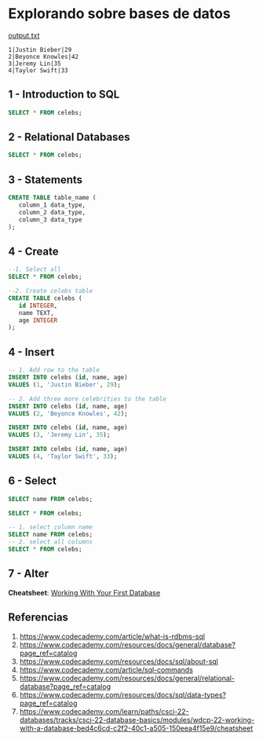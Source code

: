 # Explorando sobre bases de datos

[output.txt](output.txt)

```
1|Justin Bieber|29
2|Beyonce Knowles|42
3|Jeremy Lin|35
4|Taylor Swift|33
```

## 1 - Introduction to SQL

```sql
SELECT * FROM celebs;
```

## 2 - Relational Databases

```sql
SELECT * FROM celebs;
```

## 3 - Statements

```sql
CREATE TABLE table_name (
   column_1 data_type, 
   column_2 data_type, 
   column_3 data_type
);
```

## 4 - Create


```sql
--1. Select all
SELECT * FROM celebs;

--2. Create celebs table
CREATE TABLE celebs (
   id INTEGER, 
   name TEXT, 
   age INTEGER
); 
```

## 4 - Insert

```sql
-- 1. Add row to the table
INSERT INTO celebs (id, name, age) 
VALUES (1, 'Justin Bieber', 29);

-- 2. Add three more celebrities to the table
INSERT INTO celebs (id, name, age) 
VALUES (2, 'Beyonce Knowles', 42); 

INSERT INTO celebs (id, name, age) 
VALUES (3, 'Jeremy Lin', 35); 

INSERT INTO celebs (id, name, age) 
VALUES (4, 'Taylor Swift', 33); 
```

## 6 - Select

```sql
SELECT name FROM celebs;
```


```sql
SELECT * FROM celebs;
```

```sql
-- 1. select column name 
SELECT name FROM celebs;
-- 2. select all columns
SELECT * FROM celebs; 
```

## 7 - Alter



**Cheatsheet**: [Working With Your First Database](https://www.codecademy.com/learn/paths/cscj-22-databases/tracks/cscj-22-database-basics/modules/wdcp-22-working-with-a-database-bed4c6cd-c2f2-40c1-a505-150eea4f15e9/cheatsheet)

## Referencias

1. https://www.codecademy.com/article/what-is-rdbms-sql
2. https://www.codecademy.com/resources/docs/general/database?page_ref=catalog
3. https://www.codecademy.com/resources/docs/sql/about-sql
4. https://www.codecademy.com/article/sql-commands
5. https://www.codecademy.com/resources/docs/general/relational-database?page_ref=catalog
6. https://www.codecademy.com/resources/docs/sql/data-types?page_ref=catalog
7. https://www.codecademy.com/learn/paths/cscj-22-databases/tracks/cscj-22-database-basics/modules/wdcp-22-working-with-a-database-bed4c6cd-c2f2-40c1-a505-150eea4f15e9/cheatsheet

